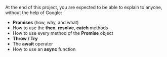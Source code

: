 At the end of this project, you are expected to be able to explain to anyone, without the help of Google:

- **Promises** (how, why, and what)
- How to use the **then**, **resolve**, **catch** methods
- How to use every method of the **Promise** object
- **Throw / Try**
- The **await** operator
- How to use an **async** function

